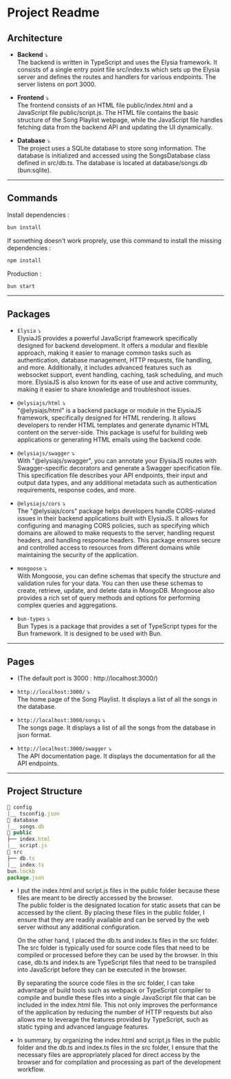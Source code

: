 # Project Readme

## Architecture

- <b>Backend</b> ⤵ <br>
  The backend is written in TypeScript and uses the Elysia framework. It consists of a single entry point file src/index.ts which sets up the Elysia server and defines the routes and handlers for various endpoints. The server listens on port 3000.

- <b>Frontend</b> ⤵ <br>
  The frontend consists of an HTML file public/index.html and a JavaScript file public/script.js. The HTML file contains the basic structure of the Song Playlist webpage, while the JavaScript file handles fetching data from the backend API and updating the UI dynamically.

- <b>Database</b> ⤵ <br>
  The project uses a SQLite database to store song information. The database is initialized and accessed using the SongsDatabase class defined in src/db.ts. The database is located at database/songs.db (bun:sqlite).

<hr>

## Commands

Install dependencies :

```bash
bun install
```

If something doesn't work proprely, use this command to install the missing dependencies :

```bash
npm install
```

Production :

```bash
bun start
```

<hr>

## Packages

- `Elysia` ⤵ <br>
  ElysiaJS provides a powerful JavaScript framework specifically designed for backend development. It offers a modular and flexible approach, making it easier to manage common tasks such as authentication, database management, HTTP requests, file handling, and more. Additionally, it includes advanced features such as websocket support, event handling, caching, task scheduling, and much more. ElysiaJS is also known for its ease of use and active community, making it easier to share knowledge and troubleshoot issues.

- `@elysiajs/html` ⤵ <br>
  "@elysiajs/html" is a backend package or module in the ElysiaJS framework, specifically designed for HTML rendering. It allows developers to render HTML templates and generate dynamic HTML content on the server-side. This package is useful for building web applications or generating HTML emails using the backend code.

- `@elysiajs/swagger` ⤵ <br>
  With "@elysiajs/swagger", you can annotate your ElysiaJS routes with Swagger-specific decorators and generate a Swagger specification file. This specification file describes your API endpoints, their input and output data types, and any additional metadata such as authentication requirements, response codes, and more.

- `@elysiajs/cors` ⤵ <br>
  The "@elysiajs/cors" package helps developers handle CORS-related issues in their backend applications built with ElysiaJS. It allows for configuring and managing CORS policies, such as specifying which domains are allowed to make requests to the server, handling request headers, and handling response headers. This package ensures secure and controlled access to resources from different domains while maintaining the security of the application.
  
- `mongoose` ⤵ <br>
  With Mongoose, you can define schemas that specify the structure and validation rules for your data. You can then use these schemas to create, retrieve, update, and delete data in MongoDB. Mongoose also provides a rich set of query methods and options for performing complex queries and aggregations.

- `bun-types` ⤵ <br>
  Bun Types is a package that provides a set of TypeScript types for the Bun framework. It is designed to be used with Bun.

<hr>

## Pages

- (The default port is 3000 : http://localhost:3000/)

- `http://localhost:3000/` ⤵ <br>
  The home page of the Song Playlist. It displays a list of all the songs in the database.
  
- `http://localhost:3000/songs` ⤵ <br>
  The songs page. It displays a list of all the songs from the database in json format.

- `http://localhost:3000/swagger` ⤵ <br>
  The API documentation page. It displays the documentation for all the API endpoints.

<hr>

## Project Structure

```js
📁 config
|__ tsconfig.json
📁 database
|__ songs.db
📁 public
├── index.html
|__ script.js
📁 src
├── db.ts
|__ index.ts
bun.lockb
package.json
```
- I put the index.html and script.js files in the public folder because these files are meant to be directly accessed by the browser.   
  The public folder is the designated location for static assets that can be accessed by the client. By placing these files in the 
  public folder, I ensure that they are readily available and can be served by the web server without any additional configuration.
  
  On the other hand, I placed the db.ts and index.ts files in the src folder. The src folder is typically used for source code files that need to be compiled or processed before they can be used by the browser. In this case, db.ts and index.ts are TypeScript files that need to be transpiled into JavaScript before they can be executed in the browser.
  
  By separating the source code files in the src folder, I can take advantage of build tools such as webpack or TypeScript compiler to compile and bundle these files into a single JavaScript file that can be included in the index.html file. This not only improves the performance of the application by reducing the number of HTTP requests but also allows me to leverage the features provided by TypeScript, such as static typing and advanced language features.
  
- In summary, by organizing the index.html and script.js files in the public folder and the db.ts and index.ts files in the src folder,
  I ensure that the necessary files are appropriately placed for direct access by the browser and for compilation and processing as part of the development workflow.
